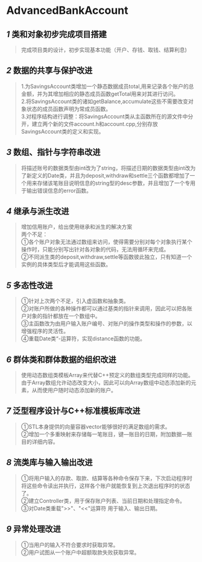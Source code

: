 # AdvancedBankAccount

## _1_ 类和对象初步完成项目搭建
> 完成项目类的设计，初步实现基本功能（开户、存钱、取钱、结算利息)
## _2_ 数据的共享与保护改进
> 1.为SavingsAccount类增加一个静态数据成员total,用来记录各个账户的总金额，并为其增加相应的静态成员函数getTotal用来对其进行访问。<br>
> 2.将SavingsAccount类的诸如getBalance,accumulate这些不需要改变对象状态的成员函数声明为常成员函数。  <br>
> 3.对程序结构进行调整：将SavingsAccount类从主函数所在的源文件中分开，建立两个新的文件account.h和account.cpp,分别存放SavingsAccount类的定义和实现。<br>
## _3_ 数组、指针与字符串改进
> 将描述账号的数据类型由int改为了string，将描述日期的数据类型由int改为了新定义的Date类，并且为deposit,withdraw和settle三个函数都增加了一个用来存储该笔账目说明信息的string型的desc参数，并且增加了一个专用于输出错误信息的error函数。
## _4_ 继承与派生改进
> 增加信用账户，给出使用继承和派生的解决方案 <br>
> 两个不足：<br>
①各个账户对象无法通过数组来访问，使得需要分别对每个对象执行某个操作时，只能分别写出针对各对象的代码，无法用循环来完成。<br>
②不同派生类的deposit,withdraw,settle等函数彼此独立，只有知道一个实例的具体类型后才能调用这些函数。
## _5_ 多态性改进
> ①针对上次两个不足，引入虚函数和抽象类。<br>
②对账户所做的各种操作都可以通过基类的指针来调用，因此可以把各账户对象的指针都放在一个数组中。<br>
③主函数改为由用户输入账户编号、对账户的操作类型和操作的参数，以增强程序的灵活性。<br>
④重载Date类“-运算符，实现distance函数的功能。
## _6_ 群体类和群体数据的组织改进
> 使用动态数组类模板Array来代替C++预定义的数组类型完成同样的功能。由于Array数组允许动态改变大小，因此可以向Array数组中动态添加新的元素，从而使用户随时动态添加新的账户。
## _7_ 泛型程序设计与C++标准模板库改进
> ①STL本身提供的向量容器vector能够很好的满足数组的需求。<br>
②增加一个多重映射来存储每一笔账目，键—账目的日期，附加数据—账目的详细内容。
## _8_ 流类库与输入输出改进
> ①将用户输入的存款、取款、结算等各种命令保存下来，下次启动程序时将这些命令读出并执行，这样各个账户就能恢复到上次退出程序时的状态了。 <br>
②建立Controller类，用于保存账户列表、当前日期和处理指定命令。 <br>
③对Date类重载">>"、"<<"运算符 用于输入、输出日期。
## _9_ 异常处理改进
> ①当用户的输入不符合要求时获取异常。<br>
②用户试图从一个账户中超额取款失败获取异常。
